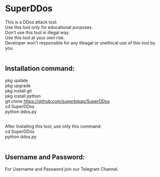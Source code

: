 # SuperDDos
This is a DDos attack tool. <br>
Use this tool only for educational purposes. <br>
Don't use this tool in illegal way. <br>
Use this tool at your own risk. <br>
Developer won't responsible for any illeagal or unethical use of this tool by you.
 <br> <br>

<h2>Installation command: </h2>

pkg update <br>
pkg upgrade <br>
pkg install git <br>
pkg install python <br>
git clone https://github.com/superbipap/SuperDDos <br>
cd SuperDDos <br>
python ddos.py <br> <br>

After Installing this tool, use only this command: <br>
cd SuperDDos <br>
python ddos.py <br> <br>


<h2>Username and Password:</h2>
For Username and Password join our <a href="https://t.me/superbipap" style="text-decoration:none">Telegram Channel</a>.
